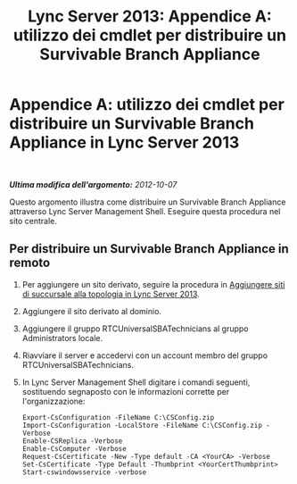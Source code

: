 ﻿---
title: 'Lync Server 2013: Appendice A: utilizzo dei cmdlet per distribuire un Survivable Branch Appliance'
TOCTitle: 'Appendice A: utilizzo dei cmdlet per distribuire un Survivable Branch Appliance'
ms:assetid: 796a26cf-7ec9-453b-8757-6153a6dd86c5
ms:mtpsurl: https://technet.microsoft.com/it-it/library/Gg398598(v=OCS.15)
ms:contentKeyID: 49301056
ms.date: 08/24/2015
mtps_version: v=OCS.15
ms.translationtype: HT
---

# Appendice A: utilizzo dei cmdlet per distribuire un Survivable Branch Appliance in Lync Server 2013

 

_**Ultima modifica dell'argomento:** 2012-10-07_

Questo argomento illustra come distribuire un Survivable Branch Appliance attraverso Lync Server Management Shell. Eseguire questa procedura nel sito centrale.

## Per distribuire un Survivable Branch Appliance in remoto

1.  Per aggiungere un sito derivato, seguire la procedura in [Aggiungere siti di succursale alla topologia in Lync Server 2013](lync-server-2013-add-branch-sites-to-your-topology.md).

2.  Aggiungere il sito derivato al dominio.

3.  Aggiungere il gruppo RTCUniversalSBATechnicians al gruppo Administrators locale.

4.  Riavviare il server e accedervi con un account membro del gruppo RTCUniversalSBATechnicians.

5.  In Lync Server Management Shell digitare i comandi seguenti, sostituendo segnaposto con le informazioni corrette per l'organizzazione:
    
        Export-CsConfiguration -FileName C:\CSConfig.zip
        Import-CsConfiguration -LocalStore -FileName C:\CSConfig.zip -Verbose
        Enable-CSReplica -Verbose
        Enable-CsComputer -Verbose
        Request-CsCertificate -New -Type default -CA <YourCA> -Verbose
        Set-CsCertificate -Type Default -Thumbprint <YourCertThumbprint>
        Start-cswindowsservice -verbose


